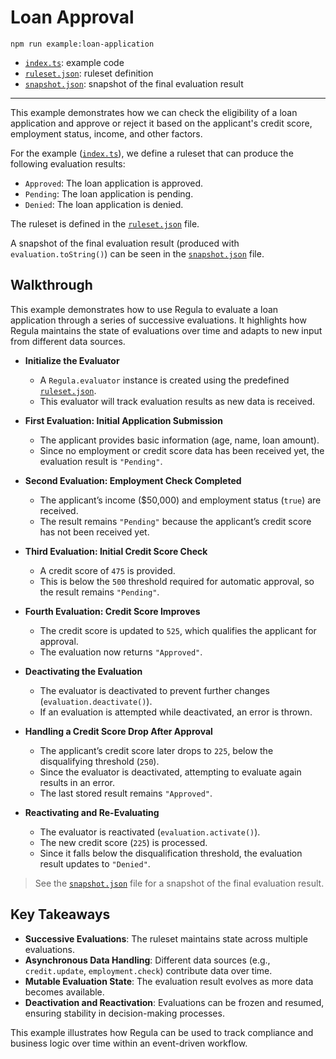 # Loan Approval

```
npm run example:loan-application
```

- [`index.ts`](./index.ts): example code
- [`ruleset.json`](./ruleset.json): ruleset definition
- [`snapshot.json`](./snapshot.json): snapshot of the final evaluation result

---

This example demonstrates how we can check the eligibility of a loan application and approve or reject it based on the applicant's credit score, employment status, income, and other factors.

For the example ([`index.ts`](./index.ts)), we define a ruleset that can produce the following evaluation results:

- `Approved`: The loan application is approved.
- `Pending`: The loan application is pending.
- `Denied`: The loan application is denied.

The ruleset is defined in the [`ruleset.json`](./ruleset.json) file.

A snapshot of the final evaluation result (produced with `evaluation.toString()`)
can be seen in the [`snapshot.json`](./snapshot.json) file.

## Walkthrough

This example demonstrates how to use Regula to evaluate a loan application through a series of successive evaluations. It highlights how Regula maintains the state of evaluations over time and adapts to new input from different data sources.

- **Initialize the Evaluator**

  - A `Regula.evaluator` instance is created using the predefined [`ruleset.json`](./ruleset.json).
  - This evaluator will track evaluation results as new data is received.

- **First Evaluation: Initial Application Submission**

  - The applicant provides basic information (age, name, loan amount).
  - Since no employment or credit score data has been received yet, the evaluation result is `"Pending"`.

- **Second Evaluation: Employment Check Completed**

  - The applicant’s income ($50,000) and employment status (`true`) are received.
  - The result remains `"Pending"` because the applicant’s credit score has not been received yet.

- **Third Evaluation: Initial Credit Score Check**

  - A credit score of `475` is provided.
  - This is below the `500` threshold required for automatic approval, so the result remains `"Pending"`.

- **Fourth Evaluation: Credit Score Improves**

  - The credit score is updated to `525`, which qualifies the applicant for approval.
  - The evaluation now returns `"Approved"`.

- **Deactivating the Evaluation**

  - The evaluator is deactivated to prevent further changes (`evaluation.deactivate()`).
  - If an evaluation is attempted while deactivated, an error is thrown.

- **Handling a Credit Score Drop After Approval**

  - The applicant’s credit score later drops to `225`, below the disqualifying threshold (`250`).
  - Since the evaluator is deactivated, attempting to evaluate again results in an error.
  - The last stored result remains `"Approved"`.

- **Reactivating and Re-Evaluating**
  - The evaluator is reactivated (`evaluation.activate()`).
  - The new credit score (`225`) is processed.
  - Since it falls below the disqualification threshold, the evaluation result updates to `"Denied"`.

> See the [`snapshot.json`](./snapshot.json) file for a snapshot of the final evaluation result.

## Key Takeaways

- **Successive Evaluations**: The ruleset maintains state across multiple evaluations.
- **Asynchronous Data Handling**: Different data sources (e.g., `credit.update`, `employment.check`) contribute data over time.
- **Mutable Evaluation State**: The evaluation result evolves as more data becomes available.
- **Deactivation and Reactivation**: Evaluations can be frozen and resumed, ensuring stability in decision-making processes.

This example illustrates how Regula can be used to track compliance and business logic over time within an event-driven workflow.
